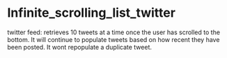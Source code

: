 # Infinite_scrolling_list_twitter

twitter feed: retrieves 10 tweets at a time once the user has scrolled to the bottom. It will continue to populate tweets based on how recent they have been posted. It wont repopulate a duplicate tweet.
